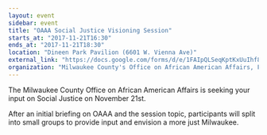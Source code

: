 ```yaml
---
layout: event
sidebar: event
title: "OAAA Social Justice Visioning Session"
starts_at: "2017-11-21T16:30"
ends_at: "2017-11-21T18:30"
location: "Dineen Park Pavilion (6601 W. Vienna Ave)"
external_link: "https://docs.google.com/forms/d/e/1FAIpQLSeqKptKxUuIhf8pQWu6RK3efV1vB2MI5pam8fHU_OBn5U5U8Q/viewform"
organization: "Milwaukee County's Office on African American Affairs, Frank Zeidler Center for Public Discussion"
---
```


The Milwaukee County Office on African American Affairs is seeking your input on Social Justice on November 21st.

After an initial briefing on OAAA and the session topic, participants will split into small groups to provide input and envision a more just Milwaukee.
